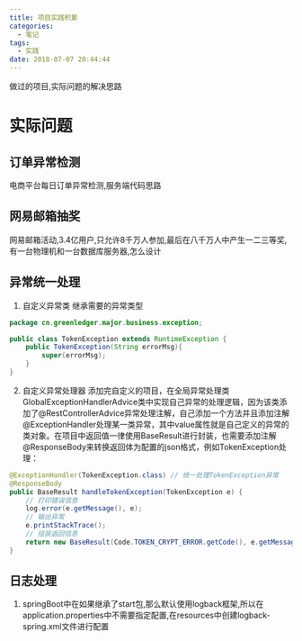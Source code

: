 ```yaml
---
title: 项目实践积累
categories:
  - 笔记
tags:
  - 实践
date: 2018-07-07 20:44:44
---
```

 做过的项目,实际问题的解决思路
 <!-- more -->

# 实际问题 
## 订单异常检测
电商平台每日订单异常检测,服务端代码思路

## 网易邮箱抽奖
网易邮箱活动,3.4亿用户,只允许8千万人参加,最后在八千万人中产生一二三等奖,有一台物理机和一台数据库服务器,怎么设计

## 异常统一处理
1. 自定义异常类
继承需要的异常类型
```java
package cn.greenledger.major.business.exception;

public class TokenException extends RuntimeException {
    public TokenException(String errorMsg){
        super(errorMsg);
    }
} 
```
2. 自定义异常处理器
添加完自定义的项目，在全局异常处理类GlobalExceptionHandlerAdvice类中实现自己异常的处理逻辑，因为该类添加了@RestControllerAdvice异常处理注解，自己添加一个方法并且添加注解@ExceptionHandler处理某一类异常，其中value属性就是自己定义的异常的类对象。在项目中返回值一律使用BaseResult进行封装，也需要添加注解@ResponseBody来转换返回体为配置的json格式，例如TokenException处理：
```java 
@ExceptionHandler(TokenException.class) // 统一处理TokenException异常
@ResponseBody
public BaseResult handleTokenException(TokenException e) {
    // 打印错误信息
    log.error(e.getMessage(), e);
    // 输出异常
    e.printStackTrace();
    // 组装返回信息
    return new BaseResult(Code.TOKEN_CRYPT_ERROR.getCode(), e.getMessage());
}
```

## 日志处理
1. springBoot中在如果继承了start包,那么默认使用logback框架,所以在application.properties中不需要指定配置,在resources中创建logback-spring.xml文件进行配置
